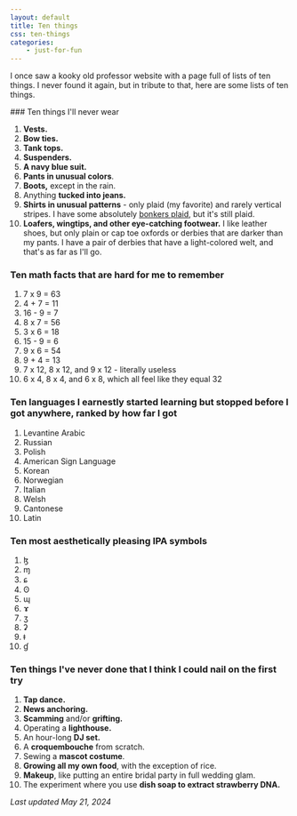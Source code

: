 ```yaml
---
layout: default
title: Ten things
css: ten-things
categories:
    - just-for-fun
---
```


I once saw a kooky old professor website with a page full of lists of ten things. I never found it again, but in tribute to that, here are some lists of ten things.

<section class="lists" markdown=1>

<div class="list purple" markdown=1>
### Ten things I'll never wear

1. **Vests.**
2. **Bow ties.**
3. **Tank tops.**
4. **Suspenders.**
5. **A navy blue suit.**
6. **Pants in unusual colors**.
7. **Boots,** except in the rain.
8. Anything **tucked into jeans.**
9. **Shirts in unusual patterns** - only plaid (my favorite) and rarely vertical stripes. I have some absolutely [bonkers plaid](../images/bonkers-plaid.jpg), but it's still plaid.
10. **Loafers, wingtips, and other eye-catching footwear.** I like leather shoes, but only plain or cap toe oxfords or derbies that are darker than my pants. I have a pair of derbies that have a light-colored welt, and that's as far as I'll go.
</div>

<div class="list yellow" markdown=1>

### Ten math facts that are hard for me to remember

1. 7 x 9 = 63
2. 4 + 7 = 11
3. 16 - 9 = 7
4. 8 x 7 = 56
5. 3 x 6 = 18
6. 15 - 9 = 6
7. 9 x 6 = 54
8. 9 + 4 = 13
9. 7 x 12, 8 x 12, and 9 x 12 - literally useless
10. 6 x 4, 8 x 4, and 6 x 8, which all feel like they equal 32

</div>

<div class="list red" markdown=1>

### Ten languages I earnestly started learning but stopped before I got anywhere, ranked by how far I got

1. Levantine Arabic
2. Russian
3. Polish
4. American Sign Language
5. Korean
6. Norwegian
7. Italian
8. Welsh
9. Cantonese
10. Latin

</div>

<div class="list blue" markdown=1>

### Ten most aesthetically pleasing IPA symbols

1. ɮ
2. ɱ
3. ɕ
4. ʘ
5. ɰ
6. ɤ
7. ʒ
8. ʡ
9. ǂ
10. ɠ

</div>

<div class="list green" markdown=1>

### Ten things I've never done that I think I could nail on the first try

1. **Tap dance.**
2. **News anchoring.**
3. **Scamming** and/or **grifting.**
4. Operating a **lighthouse.**
5. An hour-long **DJ set.**
6. A **croquembouche** from scratch.
7. Sewing a **mascot costume**.
8. **Growing all my own food**, with the exception of rice.
9. **Makeup**, like putting an entire bridal party in full wedding glam.
10. The experiment where you use **dish soap to extract strawberry DNA.**

</div>

</section>

*Last updated May 21, 2024*